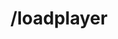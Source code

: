 ---
command:
  added: 3.3.0
  aliases:
  - lp
  configuration: []
  description: Loads an individual player's data.
  permissions: []
  supports: {}
  usage: /loadplayer [player]
layout: command
title: /loadplayer
---